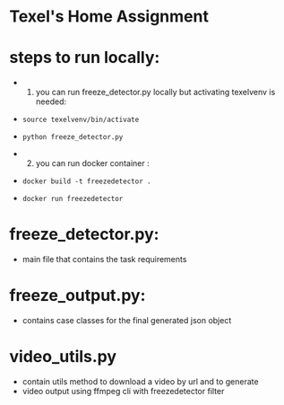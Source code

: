 # Texel's Home Assignment

# steps to run locally:
- 1) you can run freeze_detector.py locally but activating texelvenv is needed:
-     source texelvenv/bin/activate
-     python freeze_detector.py

- 2) you can run docker container :
-     docker build -t freezedetector .
-     docker run freezedetector

# freeze_detector.py:
- main file that contains the task requirements

# freeze_output.py:
- contains case classes for the final generated json object

# video_utils.py
- contain utils method to download a video by url and to generate 
- video output using ffmpeg cli with freezedetector filter